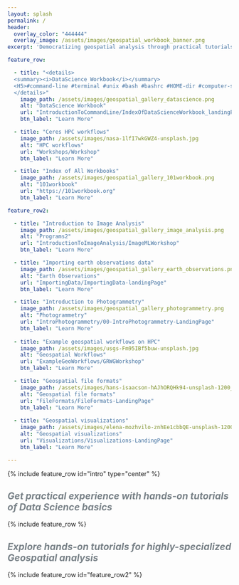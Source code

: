 ```yaml
---
layout: splash
permalink: /
header:
  overlay_color: "444444"
  overlay_image: /assets/images/geospatial_workbook_banner.png
excerpt: 'Democratizing geospatial analysis through practical tutorials'

feature_row:

  - title: "<details>
  <summary><i>DataScience Workbook</i></summary>
  <H5>#command-line #terminal #unix #bash #bashrc #HOME-dir #computer-setup #installation #text-editors #programming #python #R #scripting #remote-access #HPC #Atlas-Ceres-clusters #job-scheduling #SLURM #containers-singularity #data-transfer #data-manipulation #data-visualization #project-management</H5>
  </details>"
    image_path: /assets/images/geospatial_gallery_datascience.png
    alt: "DataScience Workbook"
    url: "IntroductionToCommandLine/IndexOfDataScienceWorkbook_landingPage"
    btn_label: "Learn More"

  - title: "Ceres HPC workflows"
    image_path: /assets/images/nasa-1lfI7wkGWZ4-unsplash.jpg
    alt: "HPC workflows"
    url: "Workshops/Workshop"
    btn_label: "Learn More"

  - title: "Index of All Workbooks"
    image_path: /assets/images/geospatial_gallery_101workbook.png
    alt: "101workbook"
    url: "https://101workbook.org"
    btn_label: "Learn More"

feature_row2:

  - title: "Introduction to Image Analysis"
    image_path: /assets/images/geospatial_gallery_image_analysis.png
    alt: "Programs2"
    url: "IntroductionToImageAnalysis/ImageMLWorkshop"
    btn_label: "Learn More"

  - title: "Importing earth observations data"
    image_path: /assets/images/geospatial_gallery_earth_observations.png
    alt: "Earth Observations"
    url: "ImportingData/ImportingData-landingPage"
    btn_label: "Learn More"

  - title: "Introduction to Photogrammetry"
    image_path: /assets/images/geospatial_gallery_photogrammetry.png
    alt: "Photogrammetry"
    url: "IntroPhotogrammetry/00-IntroPhotogrammetry-LandingPage"
    btn_label: "Learn More"
    
  - title: "Example geospatial workflows on HPC"
    image_path: /assets/images/usgs-Fm95IBf5buw-unsplash.jpg
    alt: "Geospatial Workflows"
    url: "ExampleGeoWorkflows/GRWGWorkshop"
    btn_label: "Learn More"

  - title: "Geospatial file formats"
    image_path: /assets/images/hans-isaacson-hAJhORQHk94-unsplash-1200_800.jpg
    alt: "Geospatial file formats"
    url: "FileFormats/FileFormats-LandingPage"
    btn_label: "Learn More"
    
  - title: "Geospatial visualizations"
    image_path: /assets/images/elena-mozhvilo-znhEe1cbbQE-unsplash-1200_800.jpg
    alt: "Geospatial visualizations"
    url: "Visualizations/Visualizations-LandingPage"
    btn_label: "Learn More"

---
```



{% include feature_row id="intro" type="center" %}

## <span style="color: #798288"><i>Get practical experience with hands-on tutorials of Data Science basics</i></span>

{% include feature_row %}

## <span style="color: #798288"><i>Explore  hands-on tutorials for highly-specialized Geospatial analysis</i></span>

{% include feature_row id="feature_row2" %}
